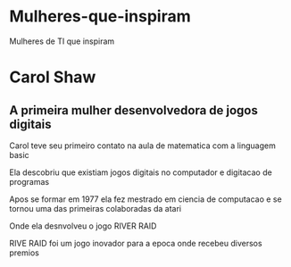 # Mulheres-que-inspiram
Mulheres de TI que inspiram
<!Doctype html>
<html>
<head>
          <title> Mulheres da tecnologia que inspiram </title>

</head>
<body>
        <h1>Carol Shaw</h1>
        <h2>A primeira mulher desenvolvedora de jogos digitais</h2>
        <p>Carol teve seu primeiro contato na aula de matematica com a linguagem basic</p>
        <p>Ela descobriu que existiam jogos digitais no computador e digitacao de programas</p>
        <p>Apos se formar em 1977 ela fez mestrado em ciencia de computacao e se tornou uma das primeiras colaboradas da atari<p>
        <p>Onde ela desnvolveu o jogo RIVER RAID<p>
        <p>RIVE RAID foi um jogo inovador para a epoca onde recebeu diversos premios<p>
        
